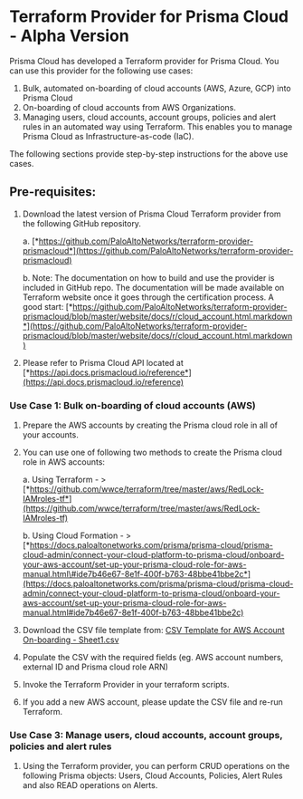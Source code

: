 # Terraform Provider for Prisma Cloud - Alpha Version

Prisma Cloud has developed a Terraform provider for Prisma Cloud. You
can use this provider for the following use cases:

1.  Bulk, automated on-boarding of cloud accounts (AWS, Azure, GCP) into
    Prisma Cloud
2.  On-boarding of cloud accounts from AWS Organizations.
3.  Managing users, cloud accounts, account groups, policies and alert
    rules in an automated way using Terraform. This enables you to
    manage Prisma Cloud as Infrastructure-as-code (IaC).

The following sections provide step-by-step instructions for the above
use cases.

## Pre-requisites:

1.  Download the latest version of Prisma Cloud Terraform provider from
    the following GitHub repository.

    a.  [*https://github.com/PaloAltoNetworks/terraform-provider-prismacloud*](https://github.com/PaloAltoNetworks/terraform-provider-prismacloud)

    b.  Note: The documentation on how to build and use the provider is
        included in GitHub repo. The documentation will be made
        available on Terraform website once it goes through the
        certification process.  A good start: [*https://github.com/PaloAltoNetworks/terraform-provider-prismacloud/blob/master/website/docs/r/cloud_account.html.markdown*](https://github.com/PaloAltoNetworks/terraform-provider-prismacloud/blob/master/website/docs/r/cloud_account.html.markdown)

2.  Please refer to Prisma Cloud API located at
    [*https://api.docs.prismacloud.io/reference*](https://api.docs.prismacloud.io/reference)

### Use Case 1: Bulk on-boarding of cloud accounts (AWS)

1.  Prepare the AWS accounts by creating the Prisma cloud role in all of
    your accounts.

2.  You can use one of following two methods to create the Prisma cloud
    role in AWS accounts:

    a.  Using Terraform -
        > [*https://github.com/wwce/terraform/tree/master/aws/RedLock-IAMroles-tf*](https://github.com/wwce/terraform/tree/master/aws/RedLock-IAMroles-tf)

    b.  Using Cloud Formation -
        > [*https://docs.paloaltonetworks.com/prisma/prisma-cloud/prisma-cloud-admin/connect-your-cloud-platform-to-prisma-cloud/onboard-your-aws-account/set-up-your-prisma-cloud-role-for-aws-manual.html\#ide7b46e67-8e1f-400f-b763-48bbe41bbe2c*](https://docs.paloaltonetworks.com/prisma/prisma-cloud/prisma-cloud-admin/connect-your-cloud-platform-to-prisma-cloud/onboard-your-aws-account/set-up-your-prisma-cloud-role-for-aws-manual.html#ide7b46e67-8e1f-400f-b763-48bbe41bbe2c)

3.  Download the CSV file template from: [CSV Template for AWS Account On-boarding - Sheet1.csv](https://github.com/PaloAltoNetworks/PrismaCloud_TF_BulkOnboarding_and_AWS_Orgs/blob/master/CSV%20Template%20for%20AWS%20Account%20On-boarding%20-%20Sheet1.csv)

4.  Populate the CSV with the required fields (eg. AWS account numbers,
    external ID and Prisma cloud role ARN)

5.  Invoke the Terraform Provider in your terraform scripts.

6.  If you add a new AWS account, please update the CSV file and re-run Terraform.



### Use Case 3: Manage users, cloud accounts, account groups, policies and alert rules

1.  Using the Terraform provider, you can perform CRUD operations on the
    following Prisma objects: Users, Cloud Accounts, Policies, Alert
    Rules and also READ operations on Alerts.
